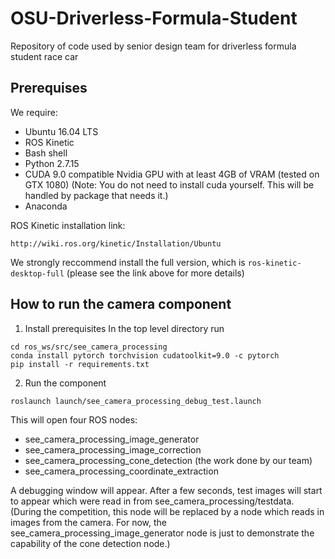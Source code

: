 # OSU-Driverless-Formula-Student
Repository of code used by senior design team for driverless formula student race car

## Prerequises

We require:
- Ubuntu 16.04 LTS
- ROS Kinetic
- Bash shell
- Python 2.7.15
- CUDA 9.0 compatible Nvidia GPU with at least 4GB of VRAM (tested on GTX 1080) (Note: You do not need to install cuda yourself. This will be handled by package that needs it.)
- Anaconda

ROS Kinetic installation link:
```
http://wiki.ros.org/kinetic/Installation/Ubuntu
```
We strongly reccommend install the full version, which is `ros-kinetic-desktop-full` 
(please see the link above for more details)

## How to run the camera component

1. Install prerequisites
In the top level directory run
```
cd ros_ws/src/see_camera_processing
conda install pytorch torchvision cudatoolkit=9.0 -c pytorch
pip install -r requirements.txt
```

2. Run the component
```
roslaunch launch/see_camera_processing_debug_test.launch
```
This will open four ROS nodes:
- see_camera_processing_image_generator
- see_camera_processing_image_correction
- see_camera_processing_cone_detection (the work done by our team)
- see_camera_processing_coordinate_extraction

A debugging window will appear. After a few seconds, test images will start to appear
which were read in from see_camera_processing/testdata. (During the competition,
this node will be replaced by a node which reads in images from the camera. For now, the see_camera_processing_image_generator node is just to demonstrate the capability of the cone detection node.)

